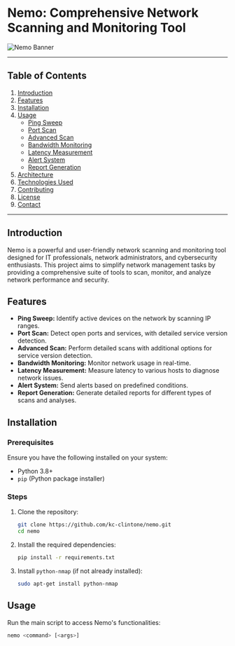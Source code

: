 # Nemo: Comprehensive Network Scanning and Monitoring Tool

![Nemo Banner](https://www.gitkraken.com/wp-content/uploads/2022/02/CLI-stands-forHero.png)

---

## Table of Contents

1. [Introduction](#introduction)
2. [Features](#features)
3. [Installation](#installation)
4. [Usage](#usage)
    - [Ping Sweep](#ping-sweep)
    - [Port Scan](#port-scan)
    - [Advanced Scan](#advanced-scan)
    - [Bandwidth Monitoring](#bandwidth-monitoring)
    - [Latency Measurement](#latency-measurement)
    - [Alert System](#alert-system)
    - [Report Generation](#report-generation)
5. [Architecture](#architecture)
6. [Technologies Used](#technologies-used)
7. [Contributing](#contributing)
8. [License](#license)
9. [Contact](#contact)

---

## Introduction

Nemo is a powerful and user-friendly network scanning and monitoring tool designed for IT professionals, network administrators, and cybersecurity enthusiasts. This project aims to simplify network management tasks by providing a comprehensive suite of tools to scan, monitor, and analyze network performance and security.

## Features

- **Ping Sweep:** Identify active devices on the network by scanning IP ranges.
- **Port Scan:** Detect open ports and services, with detailed service version detection.
- **Advanced Scan:** Perform detailed scans with additional options for service version detection.
- **Bandwidth Monitoring:** Monitor network usage in real-time.
- **Latency Measurement:** Measure latency to various hosts to diagnose network issues.
- **Alert System:** Send alerts based on predefined conditions.
- **Report Generation:** Generate detailed reports for different types of scans and analyses.

## Installation

### Prerequisites

Ensure you have the following installed on your system:

- Python 3.8+
- `pip` (Python package installer)

### Steps

1. Clone the repository:
    ```sh
    git clone https://github.com/kc-clintone/nemo.git
    cd nemo
    ```

2. Install the required dependencies:
    ```sh
    pip install -r requirements.txt
    ```

3. Install `python-nmap` (if not already installed):
    ```sh
    sudo apt-get install python-nmap
    ```

## Usage

Run the main script to access Nemo's functionalities:
```sh
nemo <command> [<args>]

